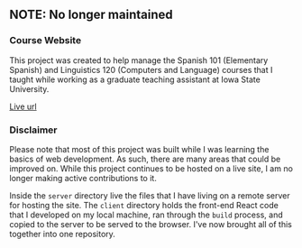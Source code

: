 ## NOTE: No longer maintained

### Course Website

This project was created to help manage the Spanish 101 (Elementary Spanish) and Linguistics 120 (Computers and Language) courses that I taught while working as a graduate teaching assistant at Iowa State University.

[Live url](https://courses.dingel.dev)

### Disclaimer

Please note that most of this project was built while I was learning the basics of web development. As such, there are many areas that could be improved on. While this project continues to be hosted on a live site, I am no longer making active contributions to it.

Inside the ```server``` directory live the files that I have living on a remote server for hosting the site. The ```client``` directory holds the front-end React code that I developed on my local machine, ran through the ```build``` process, and copied to the server to be served to the browser. I've now brought all of this together into one repository. 
